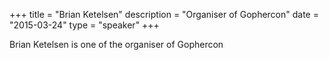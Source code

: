 +++
title = "Brian Ketelsen"
description = "Organiser of Gophercon"
date = "2015-03-24"
type = "speaker"
+++

Brian Ketelsen is one of the organiser of Gophercon
